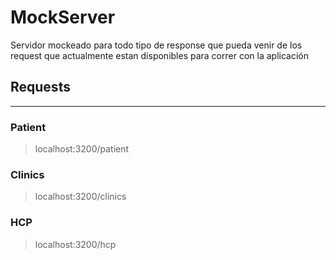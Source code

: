 # MockServer

Servidor mockeado para todo tipo de response que pueda venir de los request que actualmente estan disponibles para correr con la aplicación

## Requests
---
### Patient

> localhost:3200/patient


### Clinics
> localhost:3200/clinics

### HCP
> localhost:3200/hcp
